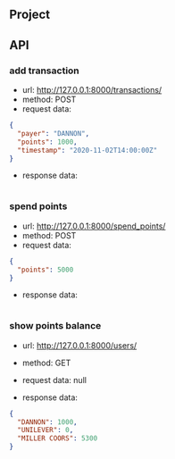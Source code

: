 ## Project

## API

### add transaction

- url: http://127.0.0.1:8000/transactions/
- method: POST
- request data:

```json
{
  "payer": "DANNON",
  "points": 1000,
  "timestamp": "2020-11-02T14:00:00Z"
}
```

- response data:

```json

```

### spend points

- url: http://127.0.0.1:8000/spend_points/
- method: POST
- request data:

```json
{
  "points": 5000
}
```

- response data:

```json

```

### show points balance

- url: http://127.0.0.1:8000/users/
- method: GET
- request data: null

- response data:

```json
{
  "DANNON": 1000,
  "UNILEVER": 0,
  "MILLER COORS": 5300
}
```






